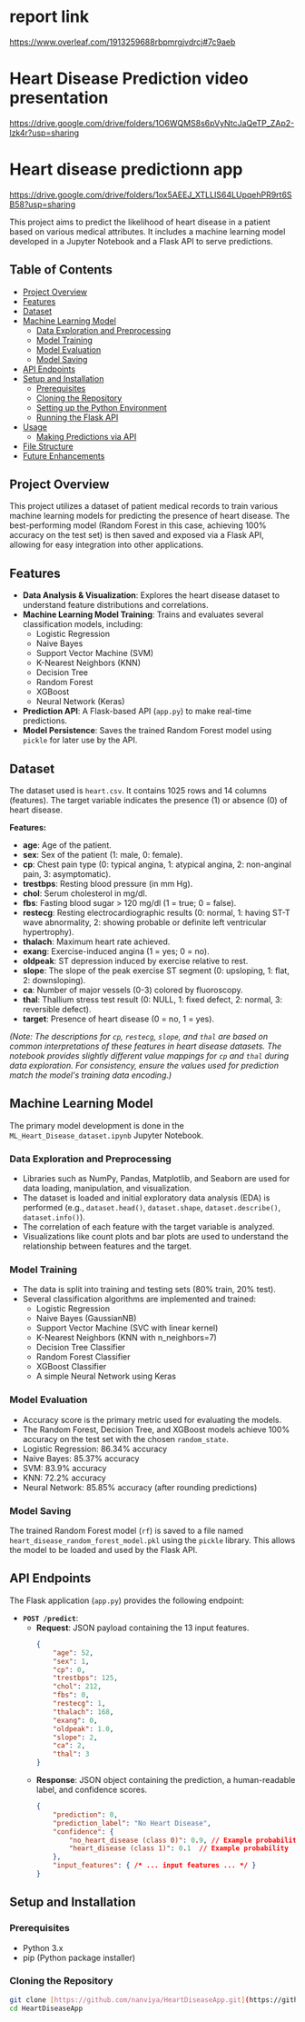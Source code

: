 # report link
https://www.overleaf.com/1913259688rbpmrgjvdrcj#7c9aeb

# Heart Disease Prediction video presentation
https://drive.google.com/drive/folders/1O6WQMS8s6pVyNtcJaQeTP_ZAp2-lzk4r?usp=sharing

# Heart disease predictionn app
https://drive.google.com/drive/folders/1ox5AEEJ_XTLLIS64LUpqehPR9rt6SB58?usp=sharing

This project aims to predict the likelihood of heart disease in a patient based on various medical attributes. It includes a machine learning model developed in a Jupyter Notebook and a Flask API to serve predictions.

## Table of Contents

* [Project Overview](#project-overview)
* [Features](#features)
* [Dataset](#dataset)
* [Machine Learning Model](#machine-learning-model)
    * [Data Exploration and Preprocessing](#data-exploration-and-preprocessing)
    * [Model Training](#model-training)
    * [Model Evaluation](#model-evaluation)
    * [Model Saving](#model-saving)
* [API Endpoints](#api-endpoints)
* [Setup and Installation](#setup-and-installation)
    * [Prerequisites](#prerequisites)
    * [Cloning the Repository](#cloning-the-repository)
    * [Setting up the Python Environment](#setting-up-the-python-environment)
    * [Running the Flask API](#running-the-flask-api)
* [Usage](#usage)
    * [Making Predictions via API](#making-predictions-via-api)
* [File Structure](#file-structure)
* [Future Enhancements](#future-enhancements)

## Project Overview

This project utilizes a dataset of patient medical records to train various machine learning models for predicting the presence of heart disease. The best-performing model (Random Forest in this case, achieving 100% accuracy on the test set) is then saved and exposed via a Flask API, allowing for easy integration into other applications.

## Features

* **Data Analysis & Visualization**: Explores the heart disease dataset to understand feature distributions and correlations.
* **Machine Learning Model Training**: Trains and evaluates several classification models, including:
    * Logistic Regression
    * Naive Bayes
    * Support Vector Machine (SVM)
    * K-Nearest Neighbors (KNN)
    * Decision Tree
    * Random Forest
    * XGBoost
    * Neural Network (Keras)
* **Prediction API**: A Flask-based API (`app.py`) to make real-time predictions.
* **Model Persistence**: Saves the trained Random Forest model using `pickle` for later use by the API.

## Dataset

The dataset used is `heart.csv`. It contains 1025 rows and 14 columns (features). The target variable indicates the presence (1) or absence (0) of heart disease.

**Features:**

* **age**: Age of the patient.
* **sex**: Sex of the patient (1: male, 0: female).
* **cp**: Chest pain type (0: typical angina, 1: atypical angina, 2: non-anginal pain, 3: asymptomatic).
* **trestbps**: Resting blood pressure (in mm Hg).
* **chol**: Serum cholesterol in mg/dl.
* **fbs**: Fasting blood sugar > 120 mg/dl (1 = true; 0 = false).
* **restecg**: Resting electrocardiographic results (0: normal, 1: having ST-T wave abnormality, 2: showing probable or definite left ventricular hypertrophy).
* **thalach**: Maximum heart rate achieved.
* **exang**: Exercise-induced angina (1 = yes; 0 = no).
* **oldpeak**: ST depression induced by exercise relative to rest.
* **slope**: The slope of the peak exercise ST segment (0: upsloping, 1: flat, 2: downsloping).
* **ca**: Number of major vessels (0-3) colored by fluoroscopy.
* **thal**: Thallium stress test result (0: NULL, 1: fixed defect, 2: normal, 3: reversible defect).
* **target**: Presence of heart disease (0 = no, 1 = yes).

*(Note: The descriptions for `cp`, `restecg`, `slope`, and `thal` are based on common interpretations of these features in heart disease datasets. The notebook provides slightly different value mappings for `cp` and `thal` during data exploration. For consistency, ensure the values used for prediction match the model's training data encoding.)*

## Machine Learning Model

The primary model development is done in the `ML_Heart_Disease_dataset.ipynb` Jupyter Notebook.

### Data Exploration and Preprocessing

* Libraries such as NumPy, Pandas, Matplotlib, and Seaborn are used for data loading, manipulation, and visualization.
* The dataset is loaded and initial exploratory data analysis (EDA) is performed (e.g., `dataset.head()`, `dataset.shape`, `dataset.describe()`, `dataset.info()`).
* The correlation of each feature with the target variable is analyzed.
* Visualizations like count plots and bar plots are used to understand the relationship between features and the target.

### Model Training

* The data is split into training and testing sets (80% train, 20% test).
* Several classification algorithms are implemented and trained:
    * Logistic Regression
    * Naive Bayes (GaussianNB)
    * Support Vector Machine (SVC with linear kernel)
    * K-Nearest Neighbors (KNN with n\_neighbors=7)
    * Decision Tree Classifier
    * Random Forest Classifier
    * XGBoost Classifier
    * A simple Neural Network using Keras

### Model Evaluation

* Accuracy score is the primary metric used for evaluating the models.
* The Random Forest, Decision Tree, and XGBoost models achieve 100% accuracy on the test set with the chosen `random_state`.
* Logistic Regression: 86.34% accuracy
* Naive Bayes: 85.37% accuracy
* SVM: 83.9% accuracy
* KNN: 72.2% accuracy
* Neural Network: 85.85% accuracy (after rounding predictions)

### Model Saving

The trained Random Forest model (`rf`) is saved to a file named `heart_disease_random_forest_model.pkl` using the `pickle` library. This allows the model to be loaded and used by the Flask API.

## API Endpoints

The Flask application (`app.py`) provides the following endpoint:

* **`POST /predict`**:
    * **Request**: JSON payload containing the 13 input features.
        ```json
        {
            "age": 52,
            "sex": 1,
            "cp": 0,
            "trestbps": 125,
            "chol": 212,
            "fbs": 0,
            "restecg": 1,
            "thalach": 168,
            "exang": 0,
            "oldpeak": 1.0,
            "slope": 2,
            "ca": 2,
            "thal": 3
        }
        ```
    * **Response**: JSON object containing the prediction, a human-readable label, and confidence scores.
        ```json
        {
            "prediction": 0,
            "prediction_label": "No Heart Disease",
            "confidence": {
                "no_heart_disease (class 0)": 0.9, // Example probability
                "heart_disease (class 1)": 0.1  // Example probability
            },
            "input_features": { /* ... input features ... */ }
        }
        ```

## Setup and Installation

### Prerequisites

* Python 3.x
* pip (Python package installer)

### Cloning the Repository

```bash
git clone [https://github.com/nanviya/HeartDiseaseApp.git](https://github.com/nanviya/HeartDiseaseApp.git)
cd HeartDiseaseApp
